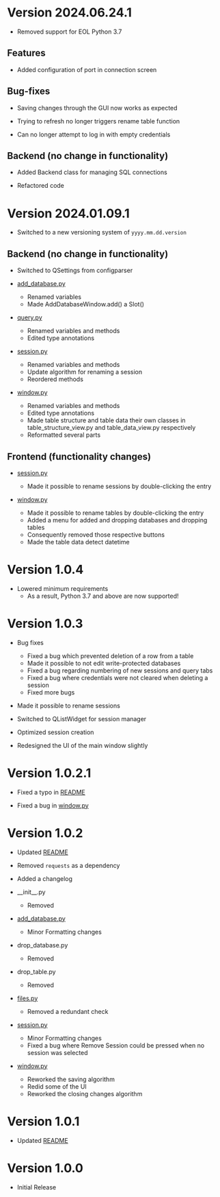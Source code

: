 # Version 2024.06.24.1

+ Removed support for EOL Python 3.7

## Features

+ Added configuration of port in connection screen

## Bug-fixes

+ Saving changes through the GUI now works as expected


+ Trying to refresh no longer triggers rename table function


+ Can no longer attempt to log in with empty credentials

## Backend (no change in functionality)

+ Added Backend class for managing SQL connections


+ Refactored code

# Version 2024.01.09.1

+ Switched to a new versioning system of `yyyy.mm.dd.version`

## Backend (no change in functionality)

+ Switched to QSettings from configparser


+ [add_database.py](src/mysql_editor/add_database.py)
    + Renamed variables
    + Made AddDatabaseWindow.add() a Slot()


+ [query.py](src/mysql_editor/query.py)
    + Renamed variables and methods
    + Edited type annotations


+ [session.py](src/mysql_editor/session.py)
    + Renamed variables and methods
    + Update algorithm for renaming a session
    + Reordered methods


+ [window.py](src/mysql_editor/window.py)
    + Renamed variables and methods
    + Edited type annotations
    + Made table structure and table data their own classes in table_structure_view.py and table_data_view.py
      respectively
    + Reformatted several parts

## Frontend (functionality changes)

+ [session.py](src/mysql_editor/session.py)
    + Made it possible to rename sessions by double-clicking the entry


+ [window.py](src/mysql_editor/window.py)
    + Made it possible to rename tables by double-clicking the entry
    + Added a menu for added and dropping databases and dropping tables
    + Consequently removed those respective buttons
    + Made the table data detect datetime

# Version 1.0.4

+ Lowered minimum requirements
    + As a result, Python 3.7 and above are now supported!

# Version 1.0.3

+ Bug fixes
    + Fixed a bug which prevented deletion of a row from a table
    + Made it possible to not edit write-protected databases
    + Fixed a bug regarding numbering of new sessions and query tabs
    + Fixed a bug where credentials were not cleared when deleting a session
    + Fixed more bugs


+ Made it possible to rename sessions


+ Switched to QListWidget for session manager


+ Optimized session creation


+ Redesigned the UI of the main window slightly

# Version 1.0.2.1

+ Fixed a typo in [README](README.md)


+ Fixed a bug in [window.py](src/mysql_editor/window.py)

# Version 1.0.2

+ Updated [README](README.md)


+ Removed `requests` as a dependency


+ Added a changelog


+ \_\_init\_\_.py
    + Removed


+ [add_database.py](src/mysql_editor/add_database.py)
    + Minor Formatting changes


+ drop_database.py
    + Removed


+ drop_table.py
    + Removed


+ [files.py](src/mysql_editor/files.py)
    + Removed a redundant check


+ [session.py](src/mysql_editor/session.py)
    + Minor Formatting changes
    + Fixed a bug where Remove Session could be pressed when no session was selected


+ [window.py](src/mysql_editor/window.py)
    + Reworked the saving algorithm
    + Redid some of the UI
    + Reworked the closing changes algorithm

# Version 1.0.1

+ Updated [README](README.md)

# Version 1.0.0

+ Initial Release
